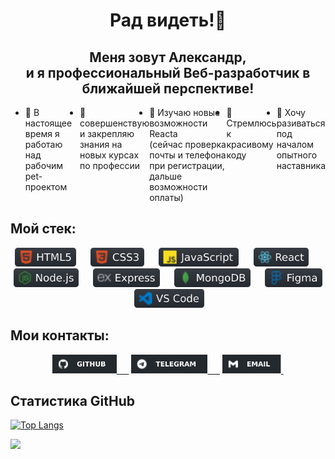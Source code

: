 <h1 align="center"> Рад видеть!👋</h1>
<h2 align="center"> Меня зовут Александр,<br> и я профессиональный Веб-разработчик в ближайшей перспективе!</h2>
<ul style="display: flex">
  <li>🔭 В настоящее время я работаю над рабочим pet-проектом</li>
  <li>👯 совершенствую и закрепляю знания на новых курсах по профессии</li>
  <li>🌱 Изучаю новые возможности Reacta <br>(сейчас проверка почты и телефона при регистрации, дальше возможности оплаты)</li>
  <li>🤔 Стремлюсь к красивому коду</li>
  <li>💬 Хочу разиваться под началом опытного наставника</li>

<!-- - 📫 How to reach me: ...
- 😄 Pronouns: ...
- ⚡ Fun fact: ... -->
</ul>
<h2> Мой стек:</h2>
<div align="center" width="80%">
  <span><img src="images/html.svg" height="30px">&nbsp;&nbsp;&nbsp;&nbsp;&nbsp;</span>
  <span><img src="images/css.svg" height="30px">&nbsp;&nbsp;&nbsp;&nbsp;&nbsp;</span>
  <span><img src="images/js.svg" height="30px">&nbsp;&nbsp;&nbsp;&nbsp;&nbsp;</span>
  <span><img src="images/react.svg" height="30px">&nbsp;&nbsp;&nbsp;&nbsp;&nbsp;</span>
  <span><img src="images/nodeJS.svg" height="30px">&nbsp;&nbsp;&nbsp;&nbsp;&nbsp;</span>
  <span><img src="images/express.svg" height="30px">&nbsp;&nbsp;&nbsp;&nbsp;&nbsp;</span>
  <span><img src="images/mangoDB.svg" height="30px">&nbsp;&nbsp;&nbsp;&nbsp;&nbsp;</span>
  <span><img src="images/figma.svg" height="30px">&nbsp;&nbsp;&nbsp;&nbsp;&nbsp;</span>
  <span><img src="images/vsCode.svg" height="30px">&nbsp;&nbsp;&nbsp;&nbsp;&nbsp;</span>
</div>
<!-- <ul>
  <li>HTML5</li>
  <li>CSS3</li>
  <li>JS</li>
  <li>React</li>
  <li>Node.js</li>
  <li>Express</li>
  <li>MangoDB</li>
  <li>Figma</li>
  <li>VS_Code</li>
  <li></li>
</ul> -->

<h2>Мои контакты:</h2>
<div align="center" width="80%">
  <a href="https://github.com/alix1982"><img src="images/gitHub.svg" height="30px">&nbsp;&nbsp;&nbsp;&nbsp;&nbsp;</a>
  <a href="https://web.telegram.org/z/#880062042"><img src="images/telegramm.svg" height="30px">&nbsp;&nbsp;&nbsp;&nbsp;&nbsp;</a>
  <a href="https://mail.yandex.ru/?uid=891167374#inbox"><img src="images/email.svg" height="30px">&nbsp;</a>
</div>
<!-- <p>Tg: @alix1982_tg;</p>
<p>Email: alix1982@yandex.ru</p> -->

<h2>Статистика GitHub</h2>
<!-- <div align="center">
  <img src="https://github-readme-stats.vercel.app/api/top-langs/?username=alix1982&layout=compact)](https://github.com/alix1982/github-readme-stats">
</div> -->

[![Top Langs](https://github-readme-stats.vercel.app/api/top-langs/?username=alix1982&layout=compact)](https://github.com/1982/github-readme-stats)

<div>
  <img src="https://komarev.com/ghpvc/?username=alix1982">
</div>


